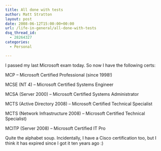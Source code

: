 ```yaml
---
title: All done with tests
author: Matt Stratton
layout: post
date: 2008-06-12T15:00:00+00:00
url: /life-in-general/all-done-with-tests
dsq_thread_id:
  - 28264327
categories:
  - Personal

---
```

I passed my last Microsoft exam today. So now I have the following certs:
  
MCP &#8211; Microsoft Certified Professional (since 1998!)
  
MCSE (NT 4) &#8211; Microsoft Certified Systems Engineer
  
MCSA (Server 2000) &#8211; Microsoft Certified Systems Administrator
  
MCTS (Active Directory 2008) &#8211; Microsoft Certified Technical Specialist
  
MCTS (Network Infrastructure 2008) &#8211; Microsoft Certified Technical Specialist)
  
MCITP (Server 2008) &#8211; Microsoft Certified IT Pro

Quite the alphabet soup. Incidentally, I have a Cisco certification too, but I think it has expired since I got it ten years ago :)